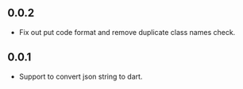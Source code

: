 ## 0.0.2

* Fix out put code format and remove duplicate class names check.

## 0.0.1

* Support to convert json string to dart.
